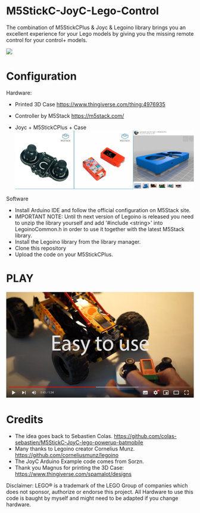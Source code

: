 # M5StickC-JoyC-Lego-Control
The combination of M5StickCPlus & Joyc & Legoino library brings you an excellent experience for your Lego models by giving you the missing remote control for your control+ models.

![](Media/DSC06965.JPG)
# Configuration
Hardware:

* Printed 3D Case https://www.thingiverse.com/thing:4976935
* Controller by M5Stack https://m5stack.com/

* Joyc + M5StickCPlus + Case ![](Media/collage.jpg)

Software

* Install Arduino IDE and follow the official configuration on M5Stack site.
* IMPORTANT NOTE: Until th next version of Legoino is released you need to unzip the library yourself and add '#include \<string\>' into LegoinoCommon.h in order to use it together with the latest M5Stack library.
* Install the Legoino library from the library manager.
* Clone this repository
* Upload the code on your M5StickCPlus.

# PLAY

[![Self made controller for your LEGO Control+ Models](Media/youtube_rc..jpg)](https://youtu.be/OuWGxWvFoXs)


# Credits
* The idea goes back to Sebastien Colas. https://github.com/colas-sebastien/M5StickC-JoyC-lego-powerup-batmobile
* Many thanks to Legoino creator Cornelius Munz. https://github.com/corneliusmunz/legoino
* The JoyC Arduino Example code comes from Sorzn.
* Thank you Magnus for printing the 3D Case: https://www.thingiverse.com/spamalot/designs

Disclaimer: 
LEGO® is a trademark of the LEGO Group of companies which does not sponsor, authorize or endorse this project.
All Hardware to use this code is baught by myself and might need to be adapted if you change hardware.
